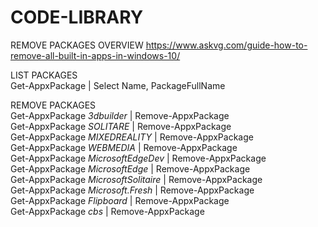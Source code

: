 # CODE-LIBRARY
REMOVE PACKAGES OVERVIEW
https://www.askvg.com/guide-how-to-remove-all-built-in-apps-in-windows-10/ 

LIST PACKAGES   
Get-AppxPackage | Select Name, PackageFullName   

REMOVE PACKAGES   
Get-AppxPackage *3dbuilder* | Remove-AppxPackage   
Get-AppxPackage *SOLITARE* | Remove-AppxPackage   
Get-AppxPackage *MIXEDREALITY* | Remove-AppxPackage   
Get-AppxPackage *WEBMEDIA* | Remove-AppxPackage   
Get-AppxPackage *MicrosoftEdgeDev* | Remove-AppxPackage   
Get-AppxPackage *MicrosoftEdge* | Remove-AppxPackage   
Get-AppxPackage *MicrosoftSolitaire* | Remove-AppxPackage   
Get-AppxPackage *Microsoft.Fresh* | Remove-AppxPackage   
Get-AppxPackage *Flipboard* | Remove-AppxPackage   
Get-AppxPackage *cbs* | Remove-AppxPackage   


